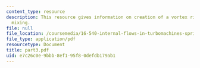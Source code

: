 ```yaml
---
content_type: resource
description: This resource gives information on creation of a vortex ring and shock-enhanced
  mixing.
file: null
file_location: /coursemedia/16-540-internal-flows-in-turbomachines-spring-2006/e7c26c0e9bbb8ef195f80defdb179ab1_part3.pdf
file_type: application/pdf
resourcetype: Document
title: part3.pdf
uid: e7c26c0e-9bbb-8ef1-95f8-0defdb179ab1
---
```


